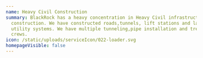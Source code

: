 ```yaml
---
name: Heavy Civil Construction
summary: BlackRock has a heavy concentration in Heavy Civil infrastructure
  construction. We have constructed roads,tunnels, lift stations and large
  utility systems. We have multiple tunneling,pipe installation and trenching
  crews.
icon: /static/uploads/serviceIcon/022-loader.svg
homepageVisible: false
---
```

